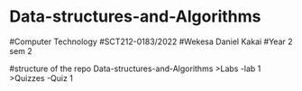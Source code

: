 # Data-structures-and-Algorithms
#Computer Technology
#SCT212-0183/2022 
#Wekesa Daniel Kakai
#Year 2 sem 2

#structure of the repo
    Data-structures-and-Algorithms
          >Labs
            -lab 1
          >Quizzes
            -Quiz 1
